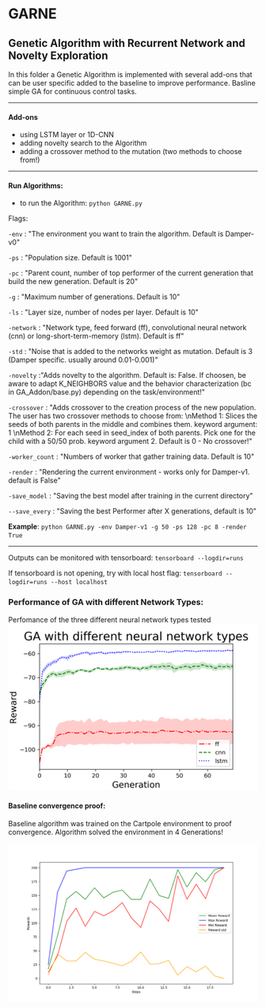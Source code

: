 # GARNE
## Genetic Algorithm with Recurrent Network and Novelty Exploration
In this folder a Genetic Algorithm is implemented with several add-ons that can be user specific added to the baseline to improve performance.
Basline simple GA for continuous control tasks.
__________________
#### Add-ons
- using LSTM layer or 1D-CNN 
- adding novelty search to the Algorithm
- adding a crossover method to the mutation (two methods to choose from!)

__________________
#### Run Algorithms:

- to run the Algorithm: `python GARNE.py`

Flags: 

`-env` : "The environment you want to train the algorithm. Default is Damper-v0"

`-ps`  : "Population size. Default is 1001"

`-pc`  : "Parent count, number of top performer of the current generation that build the new generation. Default is 20"

`-g`   : "Maximum number of generations. Default is 10"

`-ls`  : "Layer size, number of nodes per layer. Default is 10"

`-network`   : "Network type, feed forward (ff), convolutional neural network (cnn) or long-short-term-memory (lstm). Default is ff"

`-std`  : "Noise that is added to the networks weight as mutation. Default is 3 (Damper specific. usually around 0.01-0.001)"

`-novelty`   :"Adds novelty to the algorithm. Default is: False. If choosen, be aware to adapt K_NEIGHBORS value and the behavior characterization (bc in GA_Addon/base.py) depending on the task/environment!"

`-crossover`   : "Adds crossover to the creation process of the new population. The user has two crossover methods to choose from: \nMethod 1:  Slices the seeds of both parents in the middle and combines them. keyword argument: 1 \nMethod 2: For each seed in seed_index of both parents. Pick one for the child with a 50/50 prob. keyword argument 2. Default is 0 - No crossover!"

`-worker_count`   : "Numbers of worker that gather training data. Default is 10"

`-render`   : "Rendering the current environment - works only for Damper-v1. default is False"

`-save_model` : "Saving the best model after training in the current directory"

`--save_every` : "Saving the best Performer after X generations, default is 10"


**Example**: `python GARNE.py -env Damper-v1 -g 50 -ps 128 -pc 8 -render True`

__________________
Outputs can be monitored with tensorboard:
`tensorboard --logdir=runs`


If tensorboard is not opening, try with local host flag: 
`tensorboard --logdir=runs --host localhost`


### Performance of GA with different Network Types:
Perfomance of the three different neural network types tested 
![ff](imgs/GA_with_different_neural_network_types.png)


#### Baseline convergence proof:
Baseline algorithm was trained on the Cartpole environment to proof convergence. Algorithm solved the environment in 4 Generations!

![baseline_proof](imgs/GA_Baseline_proof.png)

